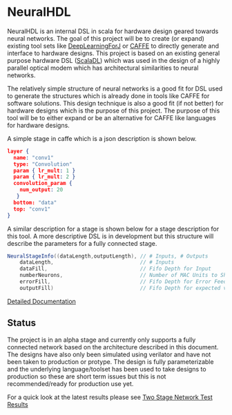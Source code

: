 # NeuralHDL

NeuralHDL is an internal DSL in scala for hardware design geared towards neural networks.
The goal of this project will be to create (or expand) existing tool sets like [DeepLearningForJ](https://deeplearning4j.org/) or [CAFFE](http://caffe.berkeleyvision.org/) to directly generate and interface to hardware designs. This project is based on an existing general purpose hardware DSL ([ScalaDL](https://github.com/andywag/ScalaDL))
which was used in the design of a highly parallel optical modem which has architectural similarities to neural networks.

The relatively simple structure of neural networks is a good fit for DSL used to generate the structures which
is already done in tools like CAFFE for software solutions. This design technique is also a good fit (if not better)
for hardware designs which is the purpose of this project. The purpose of this tool will be to either expand or
be an alternative for CAFFE like languages for hardware designs.

A simple stage in caffe which is a json description is shown below.

```json
layer {
  name: "conv1"
  type: "Convolution"
  param { lr_mult: 1 }
  param { lr_mult: 2 }
  convolution_param {
    num_output: 20
   }
  bottom: "data"
  top: "conv1"
}
```
A similar description for a stage is shown below for a stage description for this tool. A more descriptive DSL is in
development but this structure will describe the parameters for a fully connected stage.

```scala
NeuralStageInfo((dataLength,outputLength), // # Inputs, # Outputs
    dataLength,                            // # Inputs
    dataFill,                              // Fifo Depth for Input
    numberNeurons,                         // Number of MAC Units to Share
    errorFill,                             // Fifo Depth for Error Feedback
    outputFill)                            // Fifo Depth for expected values

```

[Detailed Documentation](https://andywag.github.io/NeuralHDL/index.html)

## Status

The project is in an alpha stage and currently only supports a fully connected network based 
on the architecture described in this document. The designs have also only been simulated using 
verilator and have not been taken to production or protype. The design is fully parameterizable and
the underlying language/toolset has been used to take designs to production so these are 
short term issues but this is not recommended/ready for production use yet. 



For a quick look at the latest results please see 
[Two Stage Network Test Results](https://github.com/andywag/NeuralHDL/blob/master/docs/results/TwoStage.ipynb)
